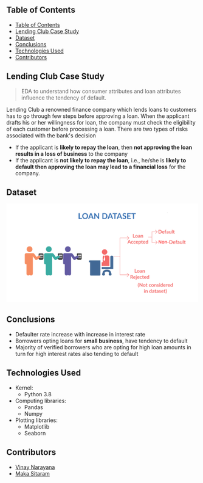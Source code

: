 ## Table of Contents

- [Table of Contents](#table-of-contents)
- [Lending Club Case Study](#lending-club-case-study)
- [Dataset](#dataset)
- [Conclusions](#conclusions)
- [Technologies Used](#technologies-used)
- [Contributors](#contributors)

Lending Club Case Study
----

> EDA to understand how consumer attributes and loan attributes influence the tendency of default.

Lending Club a renowned finance company which lends loans to customers has to go through few steps before approving a loan. When the applicant drafts his or her willingness for loan, the company must check the eligibility of each customer before processing a loan. There are two types of risks associated with the bank's decision

- If the applicant is **likely to repay the loan**, then **not approving the loan results in a loss of business** to the company
- If the applicant is **not likely to repay the loan**, i.e., he/she is **likely to default then approving the loan may lead to a financial loss** for the company.

## Dataset

![Problem Statement](Loan_image.png)
## Conclusions

- Defaulter rate increase with increase in interest rate
- Borrowers opting loans for **small business**, have tendency to default
- Majority of verified borrowers who are opting for high loan amounts in turn for high interest rates also tending to default

## Technologies Used

- Kernel:
  - Python 3.8
- Computing libraries:
  - Pandas
  - Numpy
- Plotting libraries:
  - Matplotlib
  - Seaborn

## Contributors

- [Vinay Narayana](github.com/Viny26k)
- [Maka Sitaram](github.com/satyaram413)
